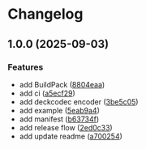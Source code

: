 # Changelog

## 1.0.0 (2025-09-03)


### Features

* add BuildPack ([8804eaa](https://github.com/Argonauts-inc/deckcodec/commit/8804eaab924d7c68661539bfdc7368ceefd5a13d))
* add ci ([a5ecf29](https://github.com/Argonauts-inc/deckcodec/commit/a5ecf2991e14757e93e457d8496402cc0146d4dd))
* add deckcodec encoder ([3be5c05](https://github.com/Argonauts-inc/deckcodec/commit/3be5c0542c616eac93ebee6cdfe64385d4ad7fef))
* add example ([5eab9a4](https://github.com/Argonauts-inc/deckcodec/commit/5eab9a4a82e66685d3a4606ff1a12a7b7cf46528))
* add manifest ([b63734f](https://github.com/Argonauts-inc/deckcodec/commit/b63734f3a9789cb0c599c0b9d6f1687adafda719))
* add release flow ([2ed0c33](https://github.com/Argonauts-inc/deckcodec/commit/2ed0c3328497ba00d6e63f887a3d87f2e2665989))
* add update readme ([a700254](https://github.com/Argonauts-inc/deckcodec/commit/a7002549cae9d0796e28ff1bdf978bc235ca3a12))
